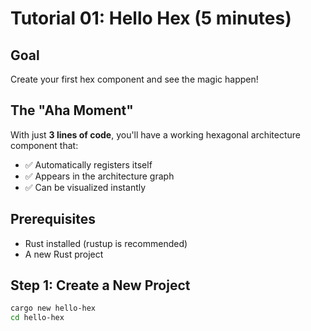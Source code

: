 # Tutorial 01: Hello Hex (5 minutes)

## Goal
Create your first hex component and see the magic happen!

## The "Aha Moment"
With just **3 lines of code**, you'll have a working hexagonal architecture component that:
- ✅ Automatically registers itself
- ✅ Appears in the architecture graph
- ✅ Can be visualized instantly

## Prerequisites
- Rust installed (rustup is recommended)
- A new Rust project

## Step 1: Create a New Project
```bash
cargo new hello-hex
cd hello-hex
